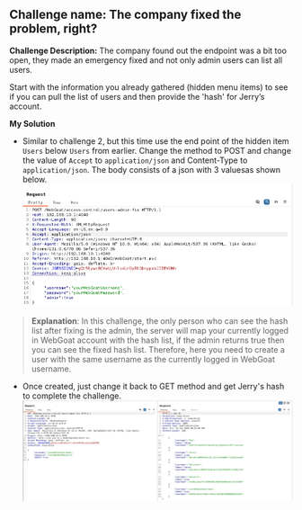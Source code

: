 ## Challenge name: The company fixed the problem, right?

**Challenge Description:**
The company found out the endpoint was a bit too open, they made an emergency fixed and not only admin users can list all users.

Start with the information you already gathered (hidden menu items) to see if you can pull the list of users and then provide the 'hash' for Jerry’s account.

**My Solution**
- Similar to challenge 2, but this time use the end point of the hidden item `Users` below `Users` from earlier. Change the method to POST and change the value of `Accept` to `application/json` and Content-Type to `application/json`. The body consists of a json with 3 values ​​as shown below.
![img](chall-attached/img-6.png)
> **Explanation**: In this challenge, the only person who can see the hash list after fixing is the admin, the server will map your currently logged in WebGoat account with the hash list, if the admin returns true then you can see the fixed hash list. Therefore, here you need to create a user with the same username as the currently logged in WebGoat username.
- Once created, just change it back to GET method and get Jerry's hash to complete the challenge.
![img](chall-attached/img-7.png)